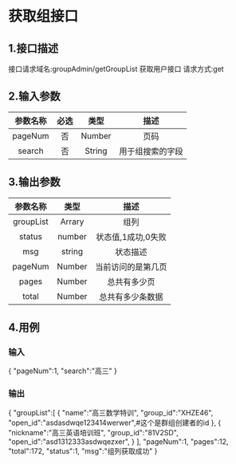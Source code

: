 # 获取组接口

## 1.接口描述

接口请求域名:groupAdmin/getGroupList
获取用户接口
请求方式:get

## 2.输入参数

| 参数名称  | 必选  |  类型  |         描述         |
| :-------: | :---: | :----: | :------------------: |
|  pageNum  |  否   | Number  |    页码      |
| search | 否 | String | 用于组搜索的字段 |

## 3.输出参数

|  参数名称  |  类型  |         描述         |
| :-------: | :----: | :------------------: |
| groupList | Arrary | 组列 |
| status | number | 状态值,1成功,0失败 |
| msg | string | 状态描述 |
| pageNum  | Number | 当前访问的是第几页 |
|  pages   | Number |    总共有多少页    |
|  total   | Number |  总共有多少条数据  |

## 4.用例

### 输入

{
    "pageNum":1,
    "search":"高三"
}

### 输出

{
    "groupList":[
        {
            "name":"高三数学特训",
            "group_id":"XHZE46",
            "open_id":"asdasdwqe123414werwer",#这个是群组创建者的id
        },
        {
            "nickname":"高三英语培训班",
            "group_id":"81V2SD",
            "open_id":"asd1312333asdwqezxer",
        }
    ],
    "pageNum":1,
    "pages":12,
    "total":172,
    "status":1,
    "msg":"组列获取成功"
}
